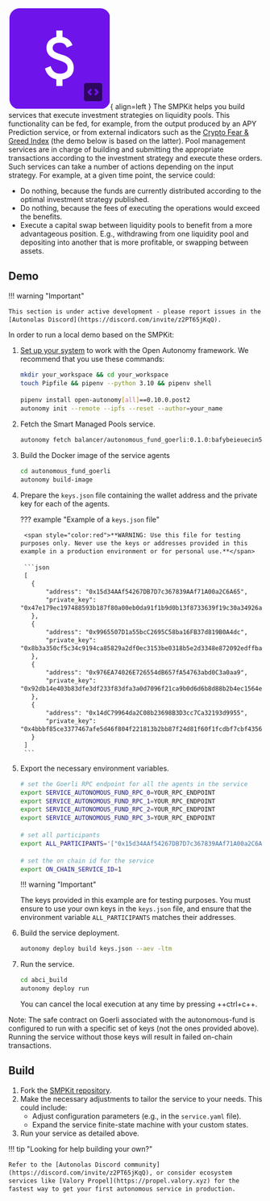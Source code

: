 ![SMPKit](images/smpkit.svg){ align=left }
The SMPKit helps you build services that execute investment strategies on liquidity pools. This functionality can be fed, for example, from the output produced by an APY Prediction service, or from external indicators such as the [Crypto Fear & Greed Index](https://cfgi.io/) (the demo below is based on the latter). Pool management services are in charge of building and submitting the appropriate transactions according to the investment strategy and execute these orders. Such services can take a number of actions depending on the input strategy. For example, at a given time point, the service could:

* Do nothing, because the funds are currently distributed according to the optimal investment strategy published.
* Do nothing, because the fees of executing the operations would exceed the benefits.
* Execute a capital swap between liquidity pools to benefit from a more advantageous position. E.g., withdrawing from one liquidity pool and depositing into another that is more profitable, or swapping between assets.

## Demo

!!! warning "Important"

	This section is under active development - please report issues in the [Autonolas Discord](https://discord.com/invite/z2PT65jKqQ).

In order to run a local demo based on the SMPKit:

1. [Set up your system](https://docs.autonolas.network/open-autonomy/guides/set_up/) to work with the Open Autonomy framework. We recommend that you use these commands:

    ```bash
    mkdir your_workspace && cd your_workspace
    touch Pipfile && pipenv --python 3.10 && pipenv shell

    pipenv install open-autonomy[all]==0.10.0.post2
    autonomy init --remote --ipfs --reset --author=your_name
    ```

2. Fetch the Smart Managed Pools service.

	```bash
	autonomy fetch balancer/autonomous_fund_goerli:0.1.0:bafybeieuecin54m4qw36zhys55qscxflk3zsezpnymre7dodey4rqdjppe --service
	```

3. Build the Docker image of the service agents

	```bash
	cd autonomous_fund_goerli
	autonomy build-image
	```

4. Prepare the `keys.json` file containing the wallet address and the private key for each of the agents.

    ??? example "Example of a `keys.json` file"

        <span style="color:red">**WARNING: Use this file for testing purposes only. Never use the keys or addresses provided in this example in a production environment or for personal use.**</span>

        ```json
        [
          {
              "address": "0x15d34AAf54267DB7D7c367839AAf71A00a2C6A65",
              "private_key": "0x47e179ec197488593b187f80a00eb0da91f1b9d0b13f8733639f19c30a34926a"
          },
          {
              "address": "0x9965507D1a55bcC2695C58ba16FB37d819B0A4dc",
              "private_key": "0x8b3a350cf5c34c9194ca85829a2df0ec3153be0318b5e2d3348e872092edffba"
          },
          {
              "address": "0x976EA74026E726554dB657fA54763abd0C3a0aa9",
              "private_key": "0x92db14e403b83dfe3df233f83dfa3a0d7096f21ca9b0d6d6b8d88b2b4ec1564e"
          },
          {
              "address": "0x14dC79964da2C08b23698B3D3cc7Ca32193d9955",
              "private_key": "0x4bbbf85ce3377467afe5d46f804f221813b2bb87f24d81f60f1fcdbf7cbf4356"
          }
        ]
        ```
5. Export the necessary environment variables.

    ```bash
    # set the Goerli RPC endpoint for all the agents in the service
    export SERVICE_AUTONOMOUS_FUND_RPC_0=YOUR_RPC_ENDPOINT
    export SERVICE_AUTONOMOUS_FUND_RPC_1=YOUR_RPC_ENDPOINT
    export SERVICE_AUTONOMOUS_FUND_RPC_2=YOUR_RPC_ENDPOINT
    export SERVICE_AUTONOMOUS_FUND_RPC_3=YOUR_RPC_ENDPOINT
    
	# set all participants
	export ALL_PARTICIPANTS='["0x15d34AAf54267DB7D7c367839AAf71A00a2C6A65","0x9965507D1a55bcC2695C58ba16FB37d819B0A4dc","0x976EA74026E726554dB657fA54763abd0C3a0aa9","0x14dC79964da2C08b23698B3D3cc7Ca32193d9955"]'
   
	# set the on chain id for the service 
	export ON_CHAIN_SERVICE_ID=1 
	```

	!!! warning "Important" 
	
	The keys provided in this example are for testing purposes. You must ensure to use your own keys in the `keys.json` file, and ensure that the environment variable `ALL_PARTICIPANTS` matches their addresses.

6. Build the service deployment.

    ```bash
    autonomy deploy build keys.json --aev -ltm
    ```

7. Run the service.

	```bash
	cd abci_build
	autonomy deploy run
	```

	You can cancel the local execution at any time by pressing ++ctrl+c++.

Note:
The safe contract on Goerli associated with the autonomous-fund is configured to run with a specific set of keys (not the ones provided above). Running the service without those keys will result in failed on-chain transactions.

## Build

1. Fork the [SMPKit repository](https://github.com/valory-xyz/autonomous-fund).
2. Make the necessary adjustments to tailor the service to your needs. This could include:
    * Adjust configuration parameters (e.g., in the `service.yaml` file).
    * Expand the service finite-state machine with your custom states.
3. Run your service as detailed above.

!!! tip "Looking for help building your own?"

    Refer to the [Autonolas Discord community](https://discord.com/invite/z2PT65jKqQ), or consider ecosystem services like [Valory Propel](https://propel.valory.xyz) for the fastest way to get your first autonomous service in production.